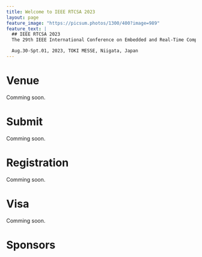 ```yaml
---
title: Welcome to IEEE RTCSA 2023
layout: page
feature_image: "https://picsum.photos/1300/400?image=989"
feature_text: |
  ## IEEE RTCSA 2023
  The 29th IEEE International Conference on Embedded and Real-Time Computing Systems and Applications

  Aug.30-Spt.01, 2023, TOKI MESSE, Niigata, Japan
---
```


# Venue
Comming soon.
# Submit
Comming soon.
# Registration
Comming soon.
# Visa
Comming soon.

# Sponsors
